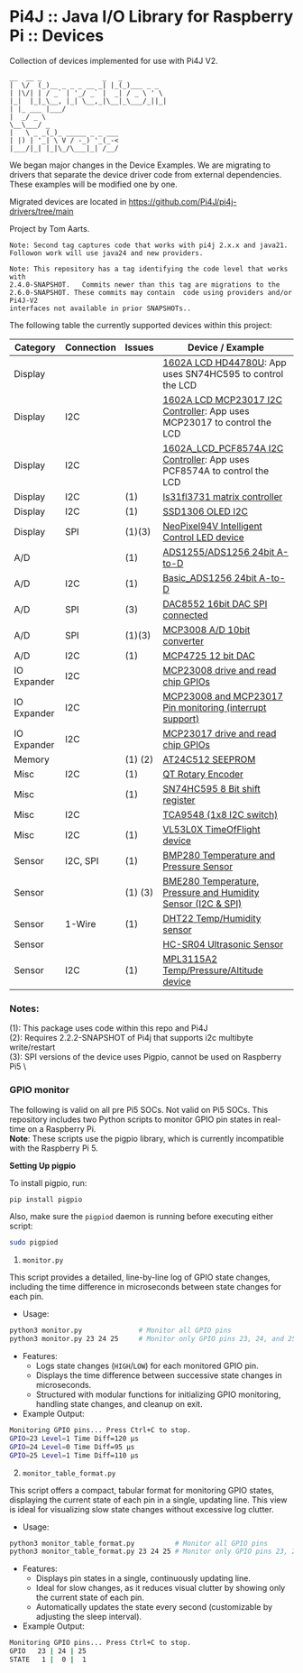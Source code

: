 Pi4J :: Java I/O Library for Raspberry Pi :: Devices
====================================================

Collection of devices implemented for use with Pi4J V2.

```text
__  __ _               _   _          
|  \/  (_)__ _ _ _ __ _| |_(_)___ _ _  
| |\/| | / _` | '_/ _` |  _| / _ \ ' \
|_|  |_|_\__, |_| \__,_|\__|_\___/_||_|
| |_ ___ |___/                         
|  _/ _ \                              
\__\___/ _
|   \ _ _(_)_ _____ _ _ ___            
| |) | '_| \ V / -_) '_(_-<            
|___/|_| |_|\_/\___|_| /__/
```

We began major changes in the Device Examples.  We are migrating to drivers
that separate the device driver code from external dependencies. These examples will
be modified one by one. 

Migrated devices are located in https://github.com/Pi4J/pi4j-drivers/tree/main


Project by Tom Aarts.
```text
Note: Second tag captures code that works with pi4j 2.x.x and java21.
Followon work will use java24 and new providers.
```


```text
Note: This repository has a tag identifying the code level that works with
2.4.0-SNAPSHOT.   Commits newer than this tag are migrations to the 
2.6.0-SNAPSHOT. These commits may contain  code using providers and/or Pi4J-V2
interfaces not available in prior SNAPSHOTs.. 
```
The following table the currently supported devices within this project:

| Category      | Connection | Issues  | Device / Example
|---------------|------------|---------|------------------------------------------------------------------------------------------------------------------------
| Display       |            |         | [1602A LCD  HD44780U](src/main/java/com/pi4j/devices/hd44780u_lcd1602a/README.md): App uses SN74HC595 to control the LCD
| Display       | I2C        |         | [1602A LCD MCP23017 I2C  Controller](src/main/java/com/pi4j/devices/mcp23017_lcd1602a/README.md): App uses MCP23017 to control the LCD   
| Display       | I2C        |         | [1602A_LCD_PCF8574A I2C  Controller](src/main/java/com/pi4j/devices/pcf8574a_lcd1602a/README.md): App uses PCF8574A to control the LCD 
| Display       | I2C        | (1)     | [Is31fl3731 matrix controller](src/main/java/com/pi4j/devices/is31Fl37Matrix/README.md)                                                               
| Display       | I2C        | (1)     | [SSD1306 OLED I2C](src/main/java/com/pi4j/devices/ssd1306/README.md)                                                                                  
| Display       | SPI        | (1)(3)  | [NeoPixel94V  Intelligent Control LED device](src/main/java/com/pi4j/devices/neopixel94v/README.md) 
| A/D           |            | (1)     | [ADS1255/ADS1256 24bit A-to-D](src/main/java/com/pi4j/devices/ads1256/README.md)                                                                
| A/D           | I2C        | (1)     | [Basic_ADS1256 24bit A-to-D](src/main/java/com/pi4j/devices/basic_ads1256/README.md)
| A/D           | SPI        | (3)     | [DAC8552  16bit DAC  SPI connected](src/main/java/com/pi4j/devices/dac8552/README.md)
| A/D           | SPI        | (1)(3)  | [MCP3008 A/D 10bit converter](src/main/java/com/pi4j/devices/mcp3008/README.md)              
| A/D           | I2C        | (1)     | [MCP4725  12 bit DAC](src/main/java/com/pi4j/devices/mcp4725/README.md)      
| IO Expander   | I2C        |         | [MCP23008 drive and read chip GPIOs](src/main/java/com/pi4j/devices/mcp23008/README.md)        
| IO Expander   | I2C        |         | [MCP23008 and MCP23017 Pin monitoring (interrupt support)](src/main/java/com/pi4j/devices/mcp23xxxApplication/README.md)    
| IO Expander   | I2C        |         | [MCP23017 drive and read chip GPIOs](src/main/java/com/pi4j/devices/mcp23017/README.md)       
| Memory        |            | (1) (2) | [AT24C512 SEEPROM](src/main/java/com/pi4j/devices/at24c512/README.md)        
| Misc          | I2C        | (1)     | [QT Rotary Encoder](src/main/java/com/pi4j/devices/rotary_encoder/README.md) 
| Misc          |            | (1)     | [SN74HC595 8 Bit shift register](src/main/java/com/pi4j/devices/sn74hc595/README.md)
| Misc          | I2C        |         | [TCA9548 (1x8 I2C switch)](src/main/java/com/pi4j/devices/tca9548/README.md)
| Misc          | I2C        | (1)     | [VL53L0X TimeOfFlight device](src/main/java/com/pi4j/devices/vl53L0X/README.md) 
| Sensor        | I2C, SPI   | (1)     | [BMP280  Temperature and Pressure Sensor](src/main/java/com/pi4j/devices/bmp280/README.md)                                                              
| Sensor        |            | (1) (3) | [BME280  Temperature, Pressure and Humidity Sensor (I2C & SPI)](src/main/java/com/pi4j/devices/bme280/README.md)                                        
| Sensor        | 1-Wire     | (1)     | [DHT22 Temp/Humidity sensor](src/main/java/com/pi4j/devices/dht22/README.md)                                                                            
| Sensor        |            |         | [HC-SR04 Ultrasonic Sensor](src/main/java/com/pi4j/devices/hcsr04/README.md)                                                                            
| Sensor        | I2C        | (1)     | [MPL3115A2 Temp/Pressure/Altitude device](src/main/java/com/pi4j/devices/mpl3115a2/README.md)                                                           


### Notes:

(1): This package uses code within this repo and Pi4J \
(2): Requires 2.2.2-SNAPSHOT of Pi4j that supports i2c multibyte write/restart \
(3): SPI versions of the device uses Pigpio, cannot be used on Raspberry Pi5 \


### GPIO monitor
The following is valid on all pre Pi5 SOCs.  Not valid on Pi5 SOCs.
This repository includes two Python scripts to monitor GPIO pin states in real-time on a Raspberry Pi. \
**Note**: These scripts use the pigpio library, which is currently incompatible with the Raspberry Pi 5.

**Setting Up pigpio**

To install pigpio, run:

```bash
pip install pigpio
```

Also, make sure the `pigpiod` daemon is running before executing either script:

```bash
sudo pigpiod
```

1. `monitor.py`

This script provides a detailed, line-by-line log of GPIO state changes, including the time difference in microseconds between state changes for each pin.
 - Usage:
   
```bash
python3 monitor.py              # Monitor all GPIO pins
python3 monitor.py 23 24 25     # Monitor only GPIO pins 23, 24, and 25
```

 - Features:
    - Logs state changes (`HIGH`/`LOW`) for each monitored GPIO pin.
    - Displays the time difference between successive state changes in microseconds.
    - Structured with modular functions for initializing GPIO monitoring, handling state changes, and cleanup on exit.
 - Example Output:

```bash
Monitoring GPIO pins... Press Ctrl+C to stop.
GPIO=23 Level=1 Time Diff=120 μs
GPIO=24 Level=0 Time Diff=95 μs
GPIO=25 Level=1 Time Diff=110 μs
```

2. `monitor_table_format.py`
   
This script offers a compact, tabular format for monitoring GPIO states, displaying the current state of each pin in a single, updating line. This view is ideal for visualizing slow state changes without excessive log clutter.

 - Usage:
```bash
python3 monitor_table_format.py          # Monitor all GPIO pins
python3 monitor_table_format.py 23 24 25 # Monitor only GPIO pins 23, 24, and 25
```

 - Features:
   - Displays pin states in a single, continuously updating line.
   - Ideal for slow changes, as it reduces visual clutter by showing only the current state of each pin.
   - Automatically updates the state every second (customizable by adjusting the sleep interval).
 - Example Output:

```bash
Monitoring GPIO pins... Press Ctrl+C to stop.
GPIO   23 | 24 | 25
STATE   1 |  0 |  1
```



